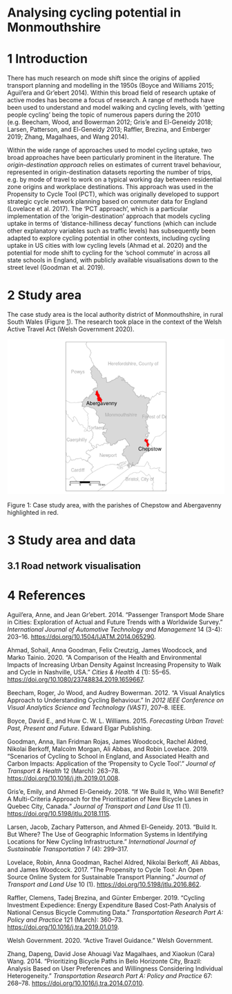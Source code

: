 Analysing cycling potential in Monmouthshire
================

<!-- README.md is generated from README.Rmd. Please edit that file -->

<!-- badges: start -->

<!-- badges: end -->

<!-- This repo contains reproducible code to support the analysis of cycling potential in Monmouthshire, Wales. -->

# 1 Introduction

There has much research on mode shift since the origins of applied
transport planning and modelling in the 1950s (Boyce and Williams 2015;
Aguil’era and Gr’ebert 2014). Within this broad field of research uptake
of active modes has become a focus of research. A range of methods have
been used to understand and model walking and cycling levels, with
‘getting people cycling’ being the topic of numerous papers during the
2010 (e.g. Beecham, Wood, and Bowerman 2012; Gris’e and El-Geneidy 2018;
Larsen, Patterson, and El-Geneidy 2013; Raffler, Brezina, and Emberger
2019; Zhang, Magalhaes, and Wang 2014).

Within the wide range of approaches used to model cycling uptake, two
broad approaches have been particularly prominent in the literature. The
*origin-destination approach* relies on estimates of current travel
behaviour, represented in origin-destination datasets reporting the
number of trips, e.g. by mode of travel to work on a typical working day
between residential zone origins and workplace destinations. This
approach was used in the Propensity to Cycle Tool (PCT), which was
originally developed to support strategic cycle network planning based
on commuter data for England (Lovelace et al. 2017). The ‘PCT approach’,
which is a particular implementation of the ‘origin-destination’
approach that models cycling uptake in terms of ‘distance-hilliness
decay’ functions (which can include other explanatory variables such as
traffic levels) has subsequently been adapted to explore cycling
potential in other contexts, including cycling uptake in US cities with
low cycling levels (Ahmad et al. 2020) and the potential for mode shift
to cycling for the ‘school commute’ in across all state schools in
England, with publicly available visualisations down to the street level
(Goodman et al. 2019).

# 2 Study area

The case study area is the local authority district of Monmouthshire, in
rural South Wales (Figure <a href="#fig:case">1</a>). The research took
place in the context of the Welsh Active Travel Act (Welsh Government
2020).

<div class="figure">

<img src="README_files/figure-gfm/unnamed-chunk-4-1.png" alt="Case study area, with the parishes of Chepstow and Abergavenny highlighted in red." width="672" />

<p class="caption">

Figure 1: Case study area, with the parishes of Chepstow and Abergavenny
highlighted in red.

</p>

</div>

# 3 Study area and data

## 3.1 Road network visualisation

# 4 References

<div id="refs" class="references">

<div id="ref-aguilera_passenger_2014">

Aguil’era, Anne, and Jean Gr’ebert. 2014. “Passenger Transport Mode
Share in Cities: Exploration of Actual and Future Trends with a
Worldwide Survey.” *International Journal of Automotive Technology and
Management* 14 (3-4): 203–16.
<https://doi.org/10.1504/IJATM.2014.065290>.

</div>

<div id="ref-ahmad_comparison_2020">

Ahmad, Sohail, Anna Goodman, Felix Creutzig, James Woodcock, and Marko
Tainio. 2020. “A Comparison of the Health and Environmental Impacts of
Increasing Urban Density Against Increasing Propensity to Walk and Cycle
in Nashville, USA.” *Cities & Health* 4 (1): 55–65.
<https://doi.org/10.1080/23748834.2019.1659667>.

</div>

<div id="ref-beecham_visual_2012">

Beecham, Roger, Jo Wood, and Audrey Bowerman. 2012. “A Visual Analytics
Approach to Understanding Cycling Behaviour.” In *2012 IEEE Conference
on Visual Analytics Science and Technology (VAST)*, 207–8. IEEE.

</div>

<div id="ref-boyce_forecasting_2015">

Boyce, David E., and Huw C. W. L. Williams. 2015. *Forecasting Urban
Travel: Past, Present and Future*. Edward Elgar Publishing.

</div>

<div id="ref-goodman_scenarios_2019">

Goodman, Anna, Ilan Fridman Rojas, James Woodcock, Rachel Aldred,
Nikolai Berkoff, Malcolm Morgan, Ali Abbas, and Robin Lovelace. 2019.
“Scenarios of Cycling to School in England, and Associated Health and
Carbon Impacts: Application of the ‘Propensity to Cycle Tool’.” *Journal
of Transport & Health* 12 (March): 263–78.
<https://doi.org/10.1016/j.jth.2019.01.008>.

</div>

<div id="ref-grise_if_2018">

Gris’e, Emily, and Ahmed El-Geneidy. 2018. “If We Build It, Who Will
Benefit? A Multi-Criteria Approach for the Prioritization of New Bicycle
Lanes in Quebec City, Canada.” *Journal of Transport and Land Use* 11
(1). <https://doi.org/10.5198/jtlu.2018.1115>.

</div>

<div id="ref-larsen_build_2013">

Larsen, Jacob, Zachary Patterson, and Ahmed El-Geneidy. 2013. “Build It.
But Where? The Use of Geographic Information Systems in Identifying
Locations for New Cycling Infrastructure.” *International Journal of
Sustainable Transportation* 7 (4): 299–317.

</div>

<div id="ref-lovelace_propensity_2017">

Lovelace, Robin, Anna Goodman, Rachel Aldred, Nikolai Berkoff, Ali
Abbas, and James Woodcock. 2017. “The Propensity to Cycle Tool: An Open
Source Online System for Sustainable Transport Planning.” *Journal of
Transport and Land Use* 10 (1). <https://doi.org/10.5198/jtlu.2016.862>.

</div>

<div id="ref-raffler_cycling_2019">

Raffler, Clemens, Tadej Brezina, and Günter Emberger. 2019. “Cycling
Investment Expedience: Energy Expenditure Based Cost-Path Analysis of
National Census Bicycle Commuting Data.” *Transportation Research Part
A: Policy and Practice* 121 (March): 360–73.
<https://doi.org/10.1016/j.tra.2019.01.019>.

</div>

<div id="ref-welshgovernment_active_2020">

Welsh Government. 2020. “Active Travel Guidance.” Welsh Government.

</div>

<div id="ref-zhang_prioritizing_2014">

Zhang, Dapeng, David Jose Ahouagi Vaz Magalhaes, and Xiaokun (Cara)
Wang. 2014. “Prioritizing Bicycle Paths in Belo Horizonte City, Brazil:
Analysis Based on User Preferences and Willingness Considering
Individual Heterogeneity.” *Transportation Research Part A: Policy and
Practice* 67: 268–78. <https://doi.org/10.1016/j.tra.2014.07.010>.

</div>

</div>
